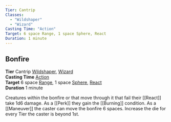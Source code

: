 ```yaml
---
Tier: Cantrip
Classes:
  - "Wildshaper"
  - "Wizard"
Casting Time: "Action"
Target: 6 space Range, 1 space Sphere, React
Duration: 1 minute
---
```

## Bonfire
**Tier** Cantrip [Wildshaper](app://obsidian.md/SRD/Archetypes/Wildshaper.md), [Wizard](app://obsidian.md/SRD/Archetypes/Wizard.md)  
**Casting Time** [Action](app://obsidian.md/SRD/Glossary/Action.md)  
**Target** 6 space [Range](app://obsidian.md/Range), 1 space [Sphere](app://obsidian.md/Sphere), [React](app://obsidian.md/React)  
**Duration** 1 minute


Creatures within the bonfire or that move through it that fail their [[React]] take 1d6 damage. As a [[Perk]] they gain the [[Burning]] condition. As a [[Maneuver]] the caster can move the bonfire 6 spaces. Increase the die for every Tier the caster is beyond 1st.
